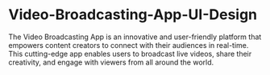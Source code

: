 # Video-Broadcasting-App-UI-Design
The Video Broadcasting App is an innovative and user-friendly platform that empowers 
content creators to connect with their audiences in real-time. This cutting-edge app 
enables users to broadcast live videos, share their creativity, and engage with viewers 
from all around the world.
